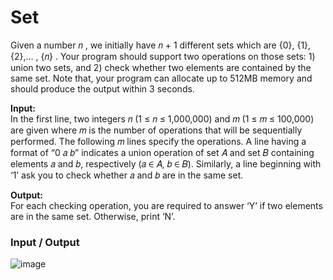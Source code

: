 # Set

Given a number 𝑛 , we initially have 𝑛 + 1 different sets which are {0}, {1}, {2},… , {𝑛} . Your program should support two operations on those sets: 1) union two sets, and 2) check whether two elements are contained by the same set. Note that, your program can allocate up to 512MB memory and should produce the output within 3 seconds.<br>

<b>Input:</b> <br>
In the first line, two integers 𝑛 (1 ≤ 𝑛 ≤ 1,000,000) and 𝑚 (1 ≤ 𝑚 ≤ 100,000) are given where 𝑚 is the number of operations that will be sequentially performed. The following 𝑚 lines specify the operations. A line having a format of “0 𝑎 𝑏” indicates a union operation of set 𝐴 and set 𝐵 containing elements 𝑎 and 𝑏, respectively (𝑎 ∈ 𝐴, 𝑏 ∈ 𝐵). Similarly, a line beginning with ‘1’ ask you to check whether 𝑎 and 𝑏 are in the same set. <br>

<b>Output:</b> <br>
For each checking operation, you are required to answer ‘Y’ if two elements are in the same set. Otherwise, print ‘N’. <br>

### Input / Output
![image](https://user-images.githubusercontent.com/81274632/214038647-76988b12-e50d-4e44-b247-d6bb061558fb.png)
